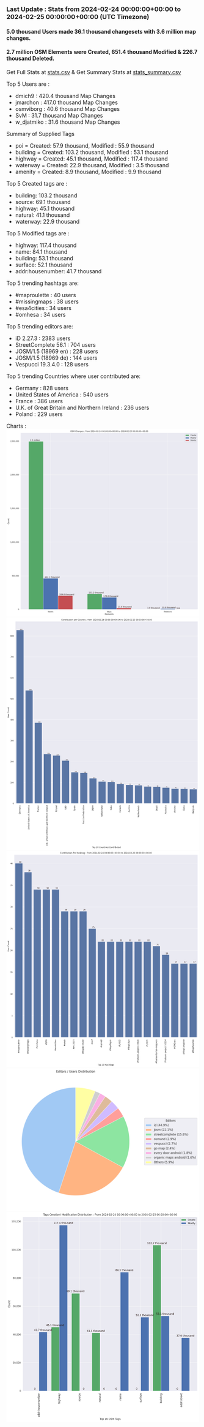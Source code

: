 ### Last Update : Stats from 2024-02-24 00:00:00+00:00 to 2024-02-25 00:00:00+00:00 (UTC Timezone)

#### 5.0 thousand Users made 36.1 thousand changesets with 3.6 million map changes.
#### 2.7 million OSM Elements were Created, 651.4 thousand Modified & 226.7 thousand Deleted.
Get Full Stats at [stats.csv](/stats/Global/Daily/stats.csv)
 & Get Summary Stats at [stats_summary.csv](/stats/Global/Daily/stats_summary.csv)

Top 5 Users are : 
- dmich9 : 420.4 thousand Map Changes
- jmarchon : 417.0 thousand Map Changes
- osmviborg : 40.6 thousand Map Changes
- SvM : 31.7 thousand Map Changes
- w_djatmiko : 31.6 thousand Map Changes

Summary of Supplied Tags
- poi = Created: 57.9 thousand, Modified : 55.9 thousand
- building = Created: 103.2 thousand, Modified : 53.1 thousand
- highway = Created: 45.1 thousand, Modified : 117.4 thousand
- waterway = Created: 22.9 thousand, Modified : 3.5 thousand
- amenity = Created: 8.9 thousand, Modified : 9.9 thousand


Top 5 Created tags are :
- building: 103.2 thousand
- source: 69.1 thousand
- highway: 45.1 thousand
- natural: 41.1 thousand
- waterway: 22.9 thousand


Top 5 Modified tags are :
- highway: 117.4 thousand
- name: 84.1 thousand
- building: 53.1 thousand
- surface: 52.1 thousand
- addr:housenumber: 41.7 thousand


Top 5 trending hashtags are:
- #maproulette : 40 users
- #missingmaps : 38 users
- #esa4cities : 34 users
- #omhesa : 34 users


Top 5 trending editors are:
- iD 2.27.3 : 2383 users
- StreetComplete 56.1 : 704 users
- JOSM/1.5 (18969 en) : 228 users
- JOSM/1.5 (18969 de) : 144 users
- Vespucci 19.3.4.0 : 128 users


Top 5 trending Countries where user contributed are:
- Germany : 828 users
- United States of America : 540 users
- France : 386 users
- U.K. of Great Britain and Northern Ireland : 236 users
- Poland : 229 users


 Charts : 
![Alt text](./stats_osm_changes.png) 
![Alt text](./stats_users_per_country.png) 
![Alt text](./stats_users_per_hashtag.png) 
![Alt text](./stats_editors_pie_chart.png) 
![Alt text](./stats_tags.png) 
